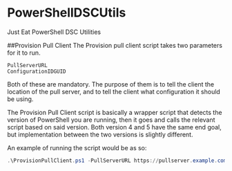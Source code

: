 # PowerShellDSCUtils
Just Eat PowerShell DSC Utilities

##Provision Pull Client
The Provision pull client script takes two parameters for it to run. 
```
PullServerURL
ConfigurationIDGUID
```
Both of these are mandatory. The purpose of them is to tell the client the location of the pull server, and to tell the client what configuration it should be using.

The Provision Pull Client script is basically a wrapper script that detects the version of PowerShell you are running, then it goes and calls the relevant script based on said version. Both version 4 and 5 have the same end goal, but implementation between the two versions is slightly different. 

An example of running the script would be as so:

```powershell
.\ProvisionPullClient.ps1 -PullServerURL https://pullserver.example.com:8080/PSDSCPullServer.svc -ConfigurationIDGUID "435e907f-123d-4b8b-80c8-fb5e37957e4e"
```
